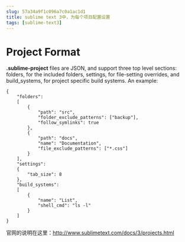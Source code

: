 ```yaml
---
slug: 57a34a9f1c096a7c0a1ac1d1
title: sublime text 3中，为每个项目配置设置
tags: [sublime-text3]
---
```


# Project Format

**.sublime-project** files are JSON, and support three top level sections: folders, for the included folders, settings, for file-setting overrides, and build_systems, for project specific build systems. An example:

```
{
    "folders":
    [
        {
            "path": "src",
            "folder_exclude_patterns": ["backup"],
            "follow_symlinks": true
        },
        {
            "path": "docs",
            "name": "Documentation",
            "file_exclude_patterns": ["*.css"]
        }
    ],
    "settings":
    {
        "tab_size": 8
    },
    "build_systems":
    [
        {
            "name": "List",
            "shell_cmd": "ls -l"
        }
    ]
}
```

官网的说明在这里：http://www.sublimetext.com/docs/3/projects.html
